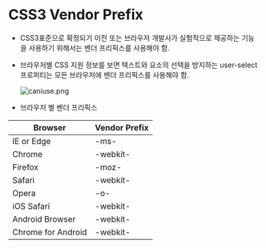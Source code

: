 # CSS3 Vendor Prefix

- CSS3표준으로 확정되기 이전 또는 브라우저 개발사가 실험적으로 제공하는 기능을 사용하기 위해서는 벤더 프리픽스를 사용해야 함.

- 브라우저별 CSS 지원 정보를 보면 텍스트와 요소의 선택을 방지하는 user-select 프로퍼티는 모든 브라우저에 벤더 프리픽스를 사용해야 함.

  ![caniuse.png](https://prod-files-secure.s3.us-west-2.amazonaws.com/510cd684-c9a0-45bd-b45d-b35ad6027628/46913281-8a22-4a2c-8e39-3e46fc6ff01b/caniuse.png)

- 브라우저 별 벤더 프리픽스

| Browser            | Vendor Prefix |
| ------------------ | ------------- |
| IE or Edge         | -ms-          |
| Chrome             | -webkit-      |
| Firefox            | -moz-         |
| Safari             | -webkit-      |
| Opera              | -o-           |
| iOS Safari         | -webkit-      |
| Android Browser    | -webkit-      |
| Chrome for Android | -webkit-      |